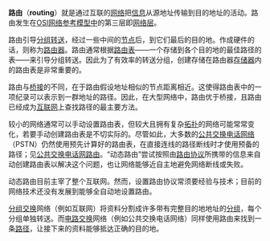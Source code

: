 **路由**（**routing**）就是通过互联的[网络](https://zh.wikipedia.org/wiki/%E4%BA%92%E8%81%AF%E7%B6%B2 "互联网")把[信息](https://zh.wikipedia.org/wiki/%E4%BF%A1%E6%81%AF "信息")从源地址传输到目的地址的活动。路由发生在[OSI网络参考模型中](https://zh.wikipedia.org/wiki/OSI%E6%A8%A1%E5%9E%8B "OSI模型")的第三层即[网络层](https://zh.wikipedia.org/wiki/%E7%BD%91%E7%BB%9C%E5%B1%82 "网络层")。

路由引导[分组转送](https://zh.wikipedia.org/w/index.php?title=%E5%88%86%E7%BB%84%E8%BD%89%E9%80%81&action=edit&redlink=1 "分组转送（页面不存在）")，经过一些中间的[节点](https://zh.wikipedia.org/wiki/%E7%AF%80%E9%BB%9E "节点")后，到它们最后的目的地。作成硬件的话，则称为[路由器](https://zh.wikipedia.org/wiki/%E8%B7%AF%E7%94%B1%E5%99%A8 "路由器")。路由通常根据[路由表](https://zh.wikipedia.org/wiki/%E8%B7%AF%E7%94%B1%E8%A1%A8 "路由表")——一个存储到各个目的地的最佳路径的表——来引导分组转送。因此为了有效率的转送分组，创建存储在路由器[存储器](https://zh.wikipedia.org/wiki/%E8%A8%98%E6%86%B6%E9%AB%94 "存储器")内的路由表是非常重要的。

路由与[桥接](https://zh.wikipedia.org/wiki/%E6%A1%A5%E6%8E%A5 "桥接")的不同，在于路由假设地址相似的节点距离相近。这使得路由表中的一项纪录可以表示到一群地址的路径。因此，在大型网络中，路由优于桥接，且路由已经成为[互联网](https://zh.wikipedia.org/wiki/%E7%B6%B2%E9%9A%9B%E7%B6%B2%E8%B7%AF "互联网")上查找路径的最主要方法。

较小的网络通常可以手动设置路由表，但较大且拥有复杂[拓扑](https://zh.wikipedia.org/wiki/%E7%B6%B2%E7%B5%A1%E6%8B%93%E6%92%B2 "网络拓扑")的网络可能常常变化，若要手动创建路由表是不切实际的。尽管如此，大多数的[公共交换电话网络](https://zh.wikipedia.org/wiki/%E5%85%AC%E5%85%B1%E4%BA%A4%E6%8D%A2%E7%94%B5%E8%AF%9D%E7%BD%91 "公共交换电话网")（PSTN）仍然使用预先计算好的路由表，在直接连线的路径断线时才使用预备的路径；见[公共交换电话网路由](https://zh.wikipedia.org/w/index.php?title=%E5%85%AC%E5%85%B1%E4%BA%A4%E6%8F%9B%E9%9B%BB%E8%A9%B1%E7%B6%B2%E8%B7%AF%E7%94%B1&action=edit&redlink=1 "公共交换电话网络由（页面不存在）")。“动态路由”尝试按照由[路由协议](https://zh.wikipedia.org/wiki/%E8%B7%AF%E7%94%B1%E5%8D%94%E5%AE%9A "路由协议")所携带的信息来自动创建路由表以解决这个问题，也让网络能够近自主地避免网络断线或失败。

动态路由目前主宰了整个互联网。然而，设置路由协议常须要经验与技术；目前的网络技术还没有发展到能够全自动地设置路由。

[分组交换](https://zh.wikipedia.org/wiki/%E5%88%86%E7%BB%84%E4%BA%A4%E6%8D%A2 "分组交换")网络（例如互联网）将资料分割成许多带有完整目的地地址的[分组](https://zh.wikipedia.org/wiki/%E5%88%86%E7%BB%84 "分组")，每个分组单独转送。而[电路交换](https://zh.wikipedia.org/wiki/%E7%94%B5%E8%B7%AF%E4%BA%A4%E6%8D%A2 "电路交换")网络（例如公共交换电话网络）同样使用路由来找到一条[路径](https://zh.wikipedia.org/w/index.php?title=%E9%9B%BB%E4%BF%A1%E9%9B%BB%E8%B7%AF&action=edit&redlink=1 "电信电路（页面不存在）")，让接下来的资料能够抵达正确的目的地。